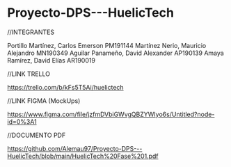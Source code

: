# Proyecto-DPS---HuelicTech

//INTEGRANTES

Portillo Martínez, Carlos Emerson PM191144
Martínez Nerio, Mauricio Alejandro MN190349
Aguilar Panameño, David Alexander AP190139
Amaya Ramírez, David Elías AR190019


//LINK TRELLO

https://trello.com/b/kFs5T5Ai/huelictech

//LINK FIGMA (MockUps)

https://www.figma.com/file/jzfmDVbiGWvgQBZYWIyo6s/Untitled?node-id=0%3A1

//DOCUMENTO PDF

https://github.com/Alemau97/Proyecto-DPS---HuelicTech/blob/main/HuelicTech%20Fase%201.pdf
